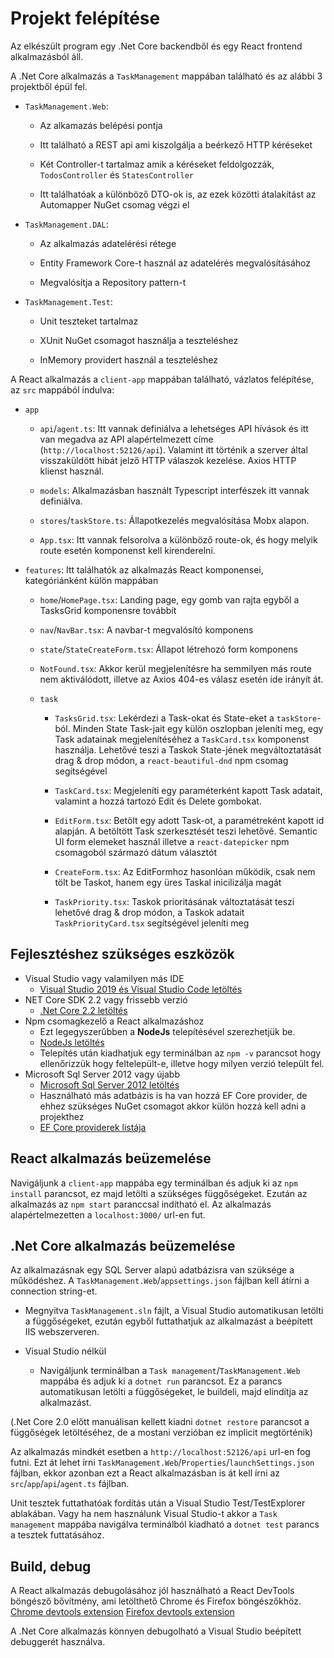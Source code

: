 
  

# Projekt felépítése

Az elkészült program egy .Net Core backendből és egy React frontend alkalmazásból áll.

A .Net Core alkalmazás a `TaskManagement` mappában található és az alábbi 3 projektből épül fel.

-  `TaskManagement.Web`:

	- Az alkamazás belépési pontja

	- Itt található a REST api ami kiszolgálja a beérkező HTTP kéréseket

	- Két Controller-t tartalmaz amik a kéréseket feldolgozzák, `TodosController` és `StatesController`

	- Itt találhatóak a különböző DTO-ok is, az ezek közötti átalakítást az Automapper NuGet csomag végzi el

-  `TaskManagement.DAL`:

	- Az alkalmazás adatelérési rétege

	- Entity Framework Core-t használ az adatelérés megvalósításához

	- Megvalósítja a Repository pattern-t

-  `TaskManagement.Test`:

	- Unit teszteket tartalmaz

	- XUnit NuGet csomagot használja a teszteléshez

	- InMemory providert használ a teszteléshez

  

A React alkalmazás a `client-app` mappában található, vázlatos felépítése, az `src` mappából indulva:

  

-  `app`

	-  `api`/`agent.ts`: Itt vannak definiálva a lehetséges API hívások és itt van megadva az API alapértelmezett címe (`http://localhost:52126/api`). Valamint itt történik a szerver által visszaküldött hibát jelző HTTP válaszok kezelése. Axios HTTP klienst használ.

	-  `models`: Alkalmazásban használt Typescript interfészek itt vannak definiálva.

	-  `stores`/`taskStore.ts`: Állapotkezelés megvalósítása Mobx alapon.

	-  `App.tsx`: Itt vannak felsorolva a különböző route-ok, és hogy melyik route esetén komponenst kell kirenderelni.

-  `features`: Itt találhatók az alkalmazás React komponensei, kategóriánként külön mappában

	-  `home`/`HomePage.tsx`: Landing page, egy gomb van rajta egyből a TasksGrid komponensre továbbít

	-  `nav`/`NavBar.tsx`: A navbar-t megvalósító komponens

	-  `state`/`StateCreateForm.tsx`: Állapot létrehozó form komponens

	-  `NotFound.tsx`: Akkor kerül megjelenítésre ha semmilyen más route nem aktiválódott, illetve az Axios 404-es válasz esetén ide irányít át.

	-  `task`

		-  `TasksGrid.tsx`: Lekérdezi a Task-okat és State-eket a `taskStore`-ból. Minden State Task-jait egy külön oszlopban jeleníti meg, egy Task adatainak megjelenítéséhez a `TaskCard.tsx` komponenst használja. Lehetővé teszi a Taskok State-jének megváltoztatását drag & drop módon, a `react-beautiful-dnd` npm csomag segítségével

		-  `TaskCard.tsx`: Megjeleníti egy paraméterként kapott Task adatait, valamint a hozzá tartozó Edit és Delete gombokat.

		-  `EditForm.tsx`: Betölt egy adott Task-ot, a paramétreként kapott id alapján. A betöltött Task szerkesztését teszi lehetővé. Semantic UI form elemeket használ illetve a `react-datepicker` npm csomagoból származó dátum választót

		-  `CreateForm.tsx`: Az EditFormhoz hasonlóan működik, csak nem tölt be Taskot, hanem egy üres Taskal inicilizálja magát

		-  `TaskPriority.tsx`: Taskok prioritásának változtatását teszi lehetővé drag & drop módon, a Taskok adatait `TaskPriorityCard.tsx` segítségével jeleníti meg

## Fejlesztéshez szükséges eszközök
-  Visual Studio vagy valamilyen más IDE
	- [Visual Studio 2019 és Visual Studio Code letöltés](https://visualstudio.microsoft.com/downloads/)
- NET Core SDK 2.2 vagy frissebb verzió 
	- [.Net Core 2.2 letöltés](https://dotnet.microsoft.com/download/dotnet-core/2.2)
- Npm csomagkezelő a React alkalmazáshoz
	- Ezt legegyszerűbben a **NodeJs** telepítésével szerezhetjük be.
	- [NodeJs letöltés](https://nodejs.org/en/download/)
	- Telepítés után kiadhatjuk egy terminálban az `npm -v` parancsot hogy ellenőrizzük hogy feltelepült-e, illetve hogy milyen verzió települt fel.
- Microsoft Sql Server 2012 vagy újabb
	- [Microsoft Sql Server 2012 letöltés](https://www.microsoft.com/en-us/download/details.aspx?id=29062)
	- Használható más adatbázis is ha van hozzá EF Core provider, de ehhez szükséges NuGet csomagot akkor külön hozzá kell adni a projekthez
	- [EF Core providerek listája](https://docs.microsoft.com/en-us/ef/core/providers/?tabs=dotnet-core-cli)
  

## React alkalmazás beüzemelése

Navigáljunk a `client-app` mappába egy terminálban és adjuk ki az `npm install` parancsot, ez majd letölti a szükséges függőségeket.
Ezután az alkalmazás az `npm start` paranccsal indítható el.
Az alkalmazás alapértelmezetten a `localhost:3000/` url-en fut.

  
  
## .Net Core alkalmazás beüzemelése

  

Az alkalmazásnak egy SQL Server alapú adatbázisra van szüksége a működéshez. A `TaskManagement.Web`/`appsettings.json` fájlban kell átírni a connection string-et.

  

- Megnyitva `TaskManagement.sln` fájlt, a Visual Studio automatikusan letölti a függőségeket, ezután egyből futtathatjuk az alkalmazást a beépített IIS webszerveren.

- Visual Studio nélkül
	- Navigáljunk terminálban a `Task management`/`TaskManagement.Web` mappába és adjuk ki a `dotnet run` parancsot. Ez a parancs automatikusan letölti a függőségeket, le buildeli, majd elindítja az alkalmazást.

(.Net Core 2.0 előtt manuálisan kellett kiadni `dotnet restore` parancsot a függőségek letöltéséhez, de a mostani verzióban ez implicit megtörténik) 

Az alkalmazás mindkét esetben a `http://localhost:52126/api` url-en fog futni.
Ezt át lehet írni `TaskManagement.Web`/`Properties`/`launchSettings.json` fájlban, ekkor azonban ezt a React alkalmazásban is át kell írni az `src`/`app`/`api`/`agent.ts` fájlban.

Unit tesztek futtathatóak fordítás után a Visual Studio Test/TestExplorer ablakában.
Vagy ha nem használunk Visual Studio-t akkor a `Task management` mappába navigálva terminálból kiadható a `dotnet test`
parancs a tesztek futtatásához.

## Build, debug

A React alkalmazás debugolásához jól használható a React DevTools böngésző bővítmény, ami letölthető Chrome és Firefox böngészőkhöz.
[Chrome devtools extension](https://chrome.google.com/webstore/detail/react-developer-tools/fmkadmapgofadopljbjfkapdkoienihi)
[Firefox devtools extension](https://addons.mozilla.org/hu/firefox/addon/react-devtools/)

A .Net Core alkalmazás könnyen debugolható a Visual Studio beépített debuggerét használva. 

